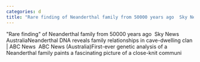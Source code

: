 ```yaml
---
categories: d
title: "Rare finding of Neanderthal family from 50000 years ago  Sky News Australia"
---
```

"Rare finding" of Neanderthal family from 50000 years ago&nbsp;&nbsp;Sky News AustraliaNeanderthal DNA reveals family relationships in cave-dwelling clan | ABC News&nbsp;&nbsp;ABC News (Australia)First-ever genetic analysis of a Neanderthal family paints a fascinating picture of a close-knit communi